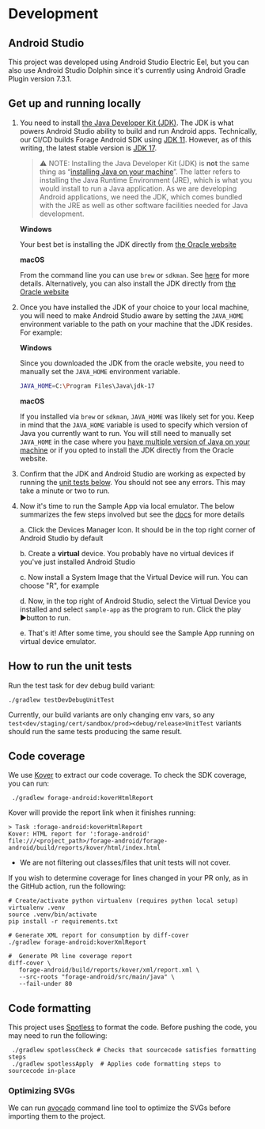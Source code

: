 # Development
## Android Studio
This project was developed using Android Studio Electric Eel, but you can also use Android Studio Dolphin since it's currently using Android Gradle Plugin version 7.3.1.

## Get up and running locally
1. You need to install [the Java Developer Kit (JDK)](https://www.oracle.com/java/technologies/downloads/). The JDK is what powers Android Studio ability to build and run Android apps. Technically, our CI/CD builds Forage Android SDK using [JDK 11](https://github.com/teamforage/forage-android-sdk/blob/f2ff61ed27847b28d631f975c9a79e52f9258802/.github/workflows/CI.yaml#L21). However, as of this writing, the latest stable version is [JDK 17](https://www.oracle.com/java/technologies/downloads/#java17).
    > ⚠️ NOTE: Installing the Java Developer Kit (JDK) is **not** the same thing as “[installing Java on your machine](https://www.oracle.com/ca-en/java/technologies/downloads/)”. The latter refers to installing the Java Runtime Environment (JRE), which is what you would install to run a Java application. As we are developing Android applications, we need the JDK, which comes bundled with the JRE as well as other software facilities needed for Java development.
   
   **Windows**

   Your best bet is installing the JDK directly from [the Oracle website](https://www.oracle.com/java/technologies/downloads/#java17)

   **macOS**

   From the command line you can use `brew` or `sdkman`. See [here](https://stackoverflow.com/questions/69875335/macos-how-to-install-java-17) for more details. Alternatively, you can also install  the JDK directly from [the Oracle website](https://www.oracle.com/java/technologies/downloads/#java17)
2. Once you have installed the JDK of your choice to your local machine, you will need to make Android Studio aware by setting the `JAVA_HOME` environment variable to the path on your machine that the JDK resides. For example:

   **Windows**

   Since you downloaded the JDK from the oracle website, you need to manually set the `JAVA_HOME` environment variable.
   ```bash
   JAVA_HOME=C:\Program Files\Java\jdk-17
   ```
   
   **macOS**

   If you installed via `brew` or `sdkman`, `JAVA_HOME` was likely set for you. Keep in mind that the `JAVA_HOME` variable is used to specify which version of Java you currently want to run. You will still need to manually set `JAVA_HOME` in the case where you [have multiple version of Java on your machine](https://medium.com/@manvendrapsingh/installing-many-jdk-versions-on-macos-dfc177bc8c2b) or if you opted to install the JDK directly from the Oracle website. 


3. Confirm that the JDK and Android Studio are working as expected by running the [unit tests below](#How-to-run-the-unit-tests). You should not see any errors. This may take a minute or two to run.
4. Now it's time to run the Sample App via local emulator. The below summarizes the few steps involved but see the [docs](https://developer.android.com/studio/run/managing-avds) for more details
    
   a. Click the Devices Manager Icon. It should be in the top right corner of Android Studio by default 

   b. Create a **virtual** device. You probably have no virtual devices if you've just installed Android Studio

   c. Now install a System Image that the Virtual Device will run. You can choose "R", for example

   d. Now, in the top right of Android Studio, select the Virtual Device you installed and select `sample-app` as the program to run. Click the play ▶️button to run. 

   e. That's it! After some time, you should see the Sample App running on virtual device emulator. 


## How to run the unit tests
Run the test task for dev debug build variant:
```shell
./gradlew testDevDebugUnitTest  
```

Currently, our build variants are only changing env vars, so any `test<dev/staging/cert/sandbox/prod><debug/release>UnitTest` variants should run the same tests producing the same result.

## Code coverage
We use [Kover](https://github.com/Kotlin/kotlinx-kover) to extract our code coverage.
To check the SDK coverage, you can run:

```shell
 ./gradlew forage-android:koverHtmlReport
```

Kover will provide the report link when it finishes running:

```shell
> Task :forage-android:koverHtmlReport
Kover: HTML report for ':forage-android' file:///<project_path>/forage-android/forage-android/build/reports/kover/html/index.html
```
- We are not filtering out classes/files that unit tests will not cover.

If you wish to determine coverage for lines changed in your PR only, as in the GitHub action, run the following:

```shell
# Create/activate python virtualenv (requires python local setup)
virtualenv .venv
source .venv/bin/activate
pip install -r requirements.txt

# Generate XML report for consumption by diff-cover
./gradlew forage-android:koverXmlReport

#  Generate PR line coverage report
diff-cover \
   forage-android/build/reports/kover/xml/report.xml \
   --src-roots "forage-android/src/main/java" \
   --fail-under 80
```

## Code formatting
This project uses [Spotless](https://github.com/diffplug/spotless) to format the code. Before pushing the code, you may need to run the following:

```shell
 ./gradlew spotlessCheck # Checks that sourcecode satisfies formatting steps 
 ./gradlew spotlessApply  # Applies code formatting steps to sourcecode in-place
```

### Optimizing SVGs
We can run [avocado](https://github.com/alexjlockwood/avocado) command line tool to optimize the SVGs before importing them to the project.
